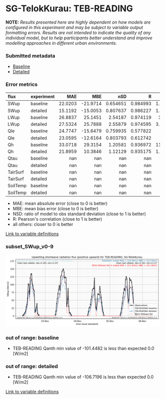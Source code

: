 # SG-TelokKurau: TEB-READING

**NOTE:** *Results presented here are highly dependent on how models are configured in this experiment and may be subject to variable output formatting errors. Results are not intended to indicate the quality of any individual model, but to help participants better understand and improve modelling approaches in different urban environments.*

### Submitted metadata

- [Baseline](TEB-READING_SG-TelokKurau_baseline_attrs.md)
- [Detailed](TEB-READING_SG-TelokKurau_detailed_attrs.md)

### Error metrics

| flux     | experiment   |      MAE |      MBE |        nSD |          R |       5th |     95th |     RMSE |      cRMSE |     AMBE |      1-nSD |         1-R |   nSkewness |   nKurtosis |     Overlap |
|:---------|:-------------|---------:|---------:|-----------:|-----------:|----------:|---------:|---------:|-----------:|---------:|-----------:|------------:|------------:|------------:|------------:|
| SWup     | baseline     |  22.0203 | -21.9714 |   0.654651 |   0.984993 |   1.71676 |  49.579  |  27.7886 |   0.372713 |  21.9714 |   0.345349 |   0.0150074 |   0.0928633 |   0.0168009 |   0.142045  |
| SWup     | detailed     |  15.1192 | -15.0053 |   0.807637 |   0.986227 |   1.55554 |  26.5962 |  18.6714 |   0.243413 |  15.0053 |   0.192363 |   0.0137725 |   0.38367   |   0.148742  |   0.134909  |
| LWup     | baseline     |  26.8837 |  25.1451 |   2.54187  |   0.974119 |   3.6233  |  98.4771 |  43.0156 |   1.58396  |  25.1451 |   1.54187  |   0.0258809 |   0.0415348 |   0.707036  |   0.165833  |
| LWup     | detailed     |  27.5324 |  25.7888 |   2.55879  |   0.974595 |   3.90854 |  99.6178 |  43.6788 |   1.59995  |  25.7888 |   1.55879  |   0.0254048 |   0.0284545 |   0.796683  |   0.164639  |
| Qle      | baseline     |  24.7747 | -15.6479 |   0.759935 |   0.577822 |   2.63    |  54.3742 |  41.8453 |   0.836234 |  15.6479 |   0.240065 |   0.422178  |   1.06939   |   4.05872   |   0.339968  |
| Qle      | detailed     |  23.0595 | -12.6164 |   0.803793 |   0.612742 |   2.63    |  48.3317 |  39.7867 |   0.813048 |  12.6164 |   0.196207 |   0.387258  |   0.852753  |   3.11524   |   0.309511  |
| Qh       | baseline     |  33.0718 |  29.3154 |   1.20581  |   0.936972 |  11.3023  |  69.8213 |  48.3204 |   0.44086  |  29.3154 |   0.205811 |   0.0630279 |   0.0848139 |   0.357413  |   0.331809  |
| Qh       | detailed     |  21.8959 |  10.3846 |   1.12129  |   0.935175 |   1.11439 |  36.3379 |  36.3751 |   0.40011  |  10.3846 |   0.121291 |   0.0648254 |   0.0517373 |   0.255981  |   0.0626948 |
| Qtau     | baseline     | nan      | nan      | nan        | nan        | nan       | nan      | nan      | nan        | nan      | nan        | nan         | nan         | nan         | nan         |
| Qtau     | detailed     | nan      | nan      | nan        | nan        | nan       | nan      | nan      | nan        | nan      | nan        | nan         | nan         | nan         | nan         |
| TairSurf | baseline     | nan      | nan      | nan        | nan        | nan       | nan      | nan      | nan        | nan      | nan        | nan         | nan         | nan         | nan         |
| TairSurf | detailed     | nan      | nan      | nan        | nan        | nan       | nan      | nan      | nan        | nan      | nan        | nan         | nan         | nan         | nan         |
| SoilTemp | baseline     | nan      | nan      | nan        | nan        | nan       | nan      | nan      | nan        | nan      | nan        | nan         | nan         | nan         | nan         |
| SoilTemp | detailed     | nan      | nan      | nan        | nan        | nan       | nan      | nan      | nan        | nan      | nan        | nan         | nan         | nan         | nan         |

 - MAE: mean absolute error (close to 0 is better)
 - MBE: mean bias error (close to 0 is better)
 - NSD: ratio of model to obs standard deviation (close to 1 is better)
 - R: Pearson's correlation (close to 1 is better)
 - all others: closer to 0 is better

[Link to variable definitions](../modelattrs/variable_definitions.md)

### <a name="subset_swup_v0-9"></a>subset_SWup_v0-9
[![TEB-READING_SG-TelokKurau_subset_SWup_v0-9.png](TEB-READING_SG-TelokKurau_subset_SWup_v0-9.png)](TEB-READING_SG-TelokKurau_subset_SWup_v0-9.png)

### out of range: baseline

 - TEB-READING Qanth min value of -101.4482 is less than expected 0.0 [W/m2]

### out of range: detailed

 - TEB-READING Qanth min value of -106.7196 is less than expected 0.0 [W/m2]


[Link to variable definitions](../modelattrs/variable_definitions.md)

